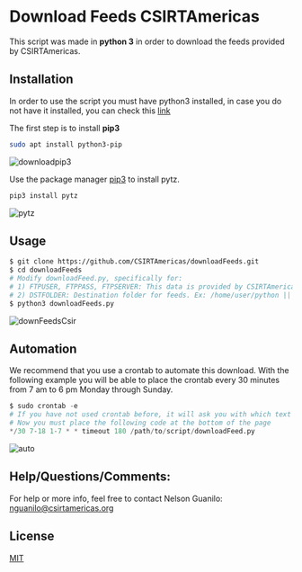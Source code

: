 # Download Feeds CSIRTAmericas

This script was made in **python 3** in order to download the feeds provided by CSIRTAmericas.


## Installation
In order to use the script you must have python3 installed, in case you do not have it installed, you can check this [link](https://www.digitalocean.com/community/tutorials/how-to-install-python-3-and-set-up-a-programming-environment-on-an-ubuntu-20-04-server-es) 

The first step is to install **pip3**

```bash
sudo apt install python3-pip
```
![downloadpip3](https://user-images.githubusercontent.com/29242324/113663885-6b8f7780-9670-11eb-9e5f-4764ac27dd7b.gif)

Use the package manager [pip3](https://pip.pypa.io/en/stable/) to install pytz.

```bash
pip3 install pytz
```
![pytz](https://user-images.githubusercontent.com/29242324/113663905-76e2a300-9670-11eb-89a2-f8994b93ad60.gif)

## Usage

```bash
$ git clone https://github.com/CSIRTAmericas/downloadFeeds.git
$ cd downloadFeeds
# Modify downloadFeed.py, specifically for:
# 1) FTPUSER, FTPPASS, FTPSERVER: This data is provided by CSIRTAmericas.
# 2) DSTFOLDER: Destination folder for feeds. Ex: /home/user/python || D:\\python
$ python3 downloadFeeds.py
```

![downFeedsCsir](https://user-images.githubusercontent.com/29242324/113663930-7fd37480-9670-11eb-93f5-c68907a305df.gif)

## Automation

We recommend that you use a crontab to automate this download.
With the following example you will be able to place the crontab every 30 minutes from 7 am to 6 pm Monday through Sunday.
```python
$ sudo crontab -e
# If you have not used crontab before, it will ask you with which text editor to open the document.
# Now you must place the following code at the bottom of the page 
*/30 7-18 1-7 * * timeout 180 /path/to/script/downloadFeed.py
```
![auto](https://user-images.githubusercontent.com/29242324/113741787-9bb63500-96c7-11eb-94d3-515db276ba14.gif)

## Help/Questions/Comments:
For help or more info, feel free to contact Nelson Guanilo: nguanilo@csirtamericas.org

## License
[MIT](https://choosealicense.com/licenses/mit/)
